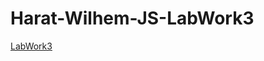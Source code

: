 # Harat-Wilhem-JS-LabWork3

[LabWork3](https://raw.githack.com/ViveLesCrepess/Harat-Wilhem-JS-LabWork3/main/Labwork3-JS-Wilhem-HARAT/index.html)
